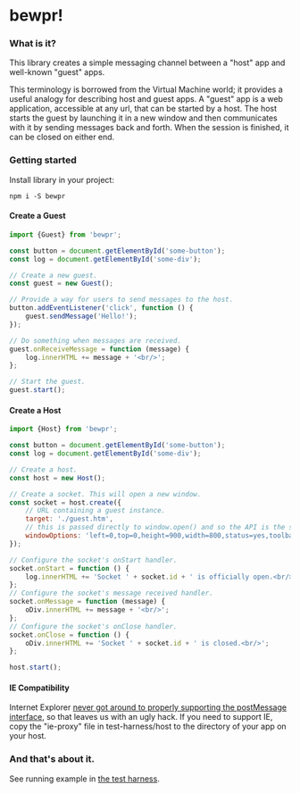 bewpr!
=======

### What is it?
This library creates a simple messaging channel between a "host" app and well-known "guest" apps.

This terminology is borrowed from the Virtual Machine world; it provides a useful analogy for describing host and guest
apps. A "guest" app is a web application, accessible at any url, that can be started by a host. The host starts the
guest by launching it in a new window and then communicates with it by sending messages back and forth. When the session
is finished, it can be closed on either end.

### Getting started
Install library in your project:
```
npm i -S bewpr
```

#### Create a Guest
```javascript
import {Guest} from 'bewpr';

const button = document.getElementById('some-button');
const log = document.getElementById('some-div');

// Create a new guest.
const guest = new Guest();

// Provide a way for users to send messages to the host.
button.addEventListener('click', function () {
    guest.sendMessage('Hello!');
});

// Do something when messages are received.
guest.onReceiveMessage = function (message) {
    log.innerHTML += message + '<br/>';
};

// Start the guest.
guest.start();

```

#### Create a Host
```javascript
import {Host} from 'bewpr';

const button = document.getElementById('some-button');
const log = document.getElementById('some-div');

// Create a host.
const host = new Host();

// Create a socket. This will open a new window.
const socket = host.create({
    // URL containing a guest instance.
    target: './guest.htm',
    // this is passed directly to window.open() and so the API is the same.
    windowOptions: 'left=0,top=0,height=900,width=800,status=yes,toolbar=no,menubar=no,location=yes'
});

// Configure the socket's onStart handler.
socket.onStart = function () {
    log.innerHTML += 'Socket ' + socket.id + ' is officially open.<br/>';
};
// Configure the socket's message received handler.
socket.onMessage = function (message) {
    oDiv.innerHTML += message + '<br/>';
};
// Configure the socket's onClose handler.
socket.onClose = function () {
    oDiv.innerHTML += 'Socket ' + socket.id + ' is closed.<br/>';
};

host.start();

```

#### IE Compatibility
Internet Explorer [never got around to properly supporting the postMessage interface](https://stackoverflow.com/a/16313383/7237787),
so that leaves us with an ugly hack. If you need to support IE, copy the "ie-proxy" file in test-harness/host to the
directory of your app on your host.

### And that's about it.
See running example in [the test harness](./test-harness/host.htm).
